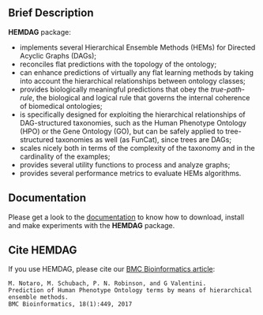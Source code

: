 ## Brief Description
**HEMDAG** package:

- implements several Hierarchical Ensemble Methods (HEMs) for Directed Acyclic Graphs (DAGs);
- reconciles flat predictions with the topology of the ontology;
- can enhance predictions of virtually any flat learning methods by taking into account the hierarchical relationships between ontology classes;
- provides biologically meaningful predictions that obey the _true-path-rule_, the biological and logical rule that governs the internal coherence of biomedical ontologies;
- is specifically designed for exploiting the hierarchical relationships of DAG-structured taxonomies, such as the Human Phenotype Ontology (HPO) or the Gene Ontology (GO), but can be safely applied to tree-structured taxonomies as well (as FunCat), since trees are DAGs;
- scales nicely both in terms of the complexity of the taxonomy and in the cardinality of the examples;
- provides several utility functions to process and analyze graphs;
- provides several performance metrics to evaluate HEMs algorithms.

## Documentation
Please get a look to the [documentation](http://hemdag-tutorials.readthedocs.io "HEMDAG’s documentation") to know how to download, install and make experiments with the **HEMDAG** package. 

## Cite HEMDAG
If you use HEMDAG, please cite our [BMC Bioinformatics article](https://bmcbioinformatics.biomedcentral.com/articles/10.1186/s12859-017-1854-y):

```
M. Notaro, M. Schubach, P. N. Robinson, and G Valentini. 
Prediction of Human Phenotype Ontology terms by means of hierarchical ensemble methods.
BMC Bioinformatics, 18(1):449, 2017
```
